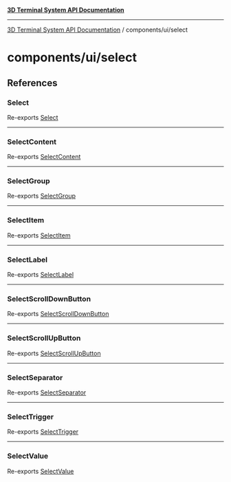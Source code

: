 [**3D Terminal System API Documentation**](../../../README.md)

***

[3D Terminal System API Documentation](../../../README.md) / components/ui/select

# components/ui/select

## References

### Select

Re-exports [Select](variables/Select.md)

***

### SelectContent

Re-exports [SelectContent](variables/SelectContent.md)

***

### SelectGroup

Re-exports [SelectGroup](variables/SelectGroup.md)

***

### SelectItem

Re-exports [SelectItem](variables/SelectItem.md)

***

### SelectLabel

Re-exports [SelectLabel](variables/SelectLabel.md)

***

### SelectScrollDownButton

Re-exports [SelectScrollDownButton](variables/SelectScrollDownButton.md)

***

### SelectScrollUpButton

Re-exports [SelectScrollUpButton](variables/SelectScrollUpButton.md)

***

### SelectSeparator

Re-exports [SelectSeparator](variables/SelectSeparator.md)

***

### SelectTrigger

Re-exports [SelectTrigger](variables/SelectTrigger.md)

***

### SelectValue

Re-exports [SelectValue](variables/SelectValue.md)
